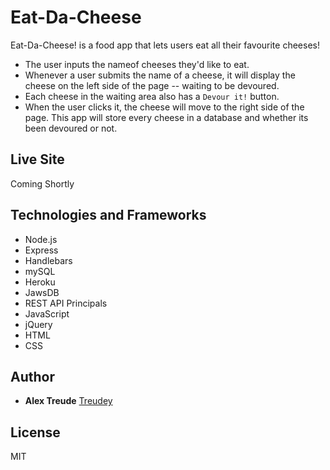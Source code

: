 # Eat-Da-Cheese
Eat-Da-Cheese! is a food app that lets users eat all their favourite cheeses! 

* The user inputs the nameof cheeses they'd like to eat. 
* Whenever a user submits the name of a cheese, it will display the cheese on the left side of the page -- waiting to be devoured. 
* Each cheese in the waiting area also has a `Devour it!` button. 
* When the user clicks it, the cheese will move to the right side of the page. This app will store every cheese in a database and whether its been devoured or not.

## Live Site
Coming Shortly

## Technologies and Frameworks
* Node.js
* Express
* Handlebars
* mySQL
* Heroku
* JawsDB
* REST API Principals
* JavaScript
* jQuery
* HTML
* CSS

## Author
* **Alex Treude**  [Treudey](https://github.com/Treudey)

## License
MIT


